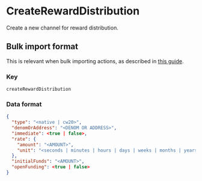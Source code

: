 # CreateRewardDistribution

Create a new channel for reward distribution.

## Bulk import format

This is relevant when bulk importing actions, as described in [this
guide](https://github.com/DA0-DA0/dao-dao-ui/wiki/Bulk-importing-actions).

### Key

`createRewardDistribution`

### Data format

```json
{
  "type": "<native | cw20>",
  "denomOrAddress": "<DENOM OR ADDRESS>",
  "immediate": <true | false>,
  "rate": {
    "amount": "<AMOUNT>",
    "unit": "<seconds | minutes | hours | days | weeks | months | years | blocks>"
  },
  "initialFunds": "<AMOUNT>",
  "openFunding": <true | false>
}
```
